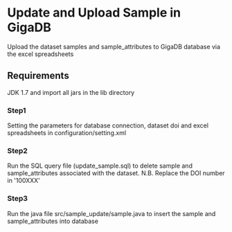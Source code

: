 # Update and Upload Sample in GigaDB
Upload the dataset samples and sample_attributes to GigaDB database via the excel spreadsheets

## Requirements
JDK 1.7 and import all jars in the lib directory

### Step1
Setting the parameters for database connection, dataset doi and excel spreadsheets in configuration/setting.xml

### Step2
Run the SQL query file (update_sample.sql) to delete sample and sample_attributes associated with the dataset. N.B. Replace the DOI number in '100XXX'

### Step3
Run the java file src/sample_update/sample.java to insert the sample and sample_attributes into database
